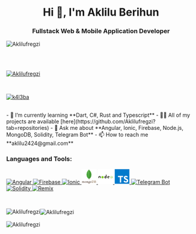 <h1 align="center">Hi 👋, I'm Aklilu Berihun</h1>
<h3 align="center">Fullstack Web & Mobile Application Developer</h3>

<p align="left"> <img src="https://komarev.com/ghpvc/?username=Aklilufregzi&label=Profile%20views&color=0e75b6&style=flat" alt="Aklilufregzi" /> </p>

<br/>
<br/>
<p align="left"> <a href="https://github.com/ryo-ma/github-profile-trophy"><img src="https://github-profile-trophy.vercel.app/?username=Aklilufregzi&theme=gruvbox&margin-w=15" alt="Aklilufregzi" /></a> </p>
<br/>
<p align="left"> <a href="https://twitter.com/k4l3ba" target="blank"><img src="https://img.shields.io/twitter/follow/k4l3ba?logo=twitter&style=for-the-badge" alt="k4l3ba" /></a> </p>
<br/>
- 🌱 I’m currently learning **Dart, C#, Rust and Typescript**
- 👨‍💻 All of my projects are available [here](https://github.com/Aklilufregzi?tab=repositories)
- 💬 Ask me about **Angular, Ionic, Firebase, Node.js, MongoDB, Solidity, Telegram Bot**
- 📫 How to reach me **aklilu2424@gmail.com**

<h3 align="left">Languages and Tools:</h3>
<p align="left"> 
<a href="https://angular.io/" target="_blank" rel="noreferrer"> <img src="https://angular.io/assets/images/logos/angular/angular.svg" alt="Angular" width="40" height="40"/> </a>
<a href="https://firebase.google.com/" target="_blank" rel="noreferrer"> <img src="https://www.vectorlogo.zone/logos/firebase/firebase-icon.svg" alt="Firebase" width="40" height="40"/> </a>
<a href="https://ionicframework.com/" target="_blank" rel="noreferrer"> <img src="https://ionicframework.com/img/meta/logo.png" alt="Ionic" width="40" height="40"/> </a>
<a href="https://www.mongodb.com/" target="_blank" rel="noreferrer"> <img src="https://raw.githubusercontent.com/devicons/devicon/master/icons/mongodb/mongodb-original-wordmark.svg" alt="MongoDB" width="40" height="40"/> </a>
<a href="https://nodejs.org/" target="_blank" rel="noreferrer"> <img src="https://raw.githubusercontent.com/devicons/devicon/master/icons/nodejs/nodejs-original-wordmark.svg" alt="Node.js" width="40" height="40"/> </a>
<a href="https://www.typescriptlang.org/" target="_blank" rel="noreferrer"> <img src="https://raw.githubusercontent.com/devicons/devicon/master/icons/typescript/typescript-original.svg" alt="TypeScript" width="40" height="40"/> </a>
<a href="https://core.telegram.org/bots" target="_blank" rel="noreferrer"> <img src="https://www.vectorlogo.zone/logos/telegram/telegram-icon.svg" alt="Telegram Bot" width="40" height="40"/> </a>
<a href="https://soliditylang.org/" target="_blank" rel="noreferrer"> <img src="https://soliditylang.org/images/favicon.png" alt="Solidity" width="40" height="40"/> </a>
<a href="https://remix.ethereum.org/" target="_blank" rel="noreferrer"> <img src="https://remix-project.org/assets/img/remix-logo.png" alt="Remix" width="40" height="40"/> </a>
</p>

<br/>
<p><img align="left" src="https://github-readme-stats.vercel.app/api/top-langs?username=Aklilufregzi&show_icons=true&locale=en&langs_count=10&count_private=true&theme=radical" alt="Aklilufregzi" /></p>
<p><img align="center" src="https://github-readme-stats.vercel.app/api?username=Aklilufregzi&show_icons=true&locale=en&count_private=true&theme=radical" alt="Aklilufregzi" /></p>
<p><img align="center" src="https://github-readme-streak-stats.herokuapp.com?user=Aklilufregzi&theme=radical&hide_border=true" alt="Aklilufregzi" /></p>
